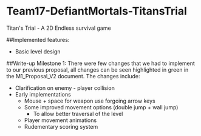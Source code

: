 # Team17-DefiantMortals-TitansTrial

Titan's Trial - A 2D Endless survival game

##Implemented features:
* Basic level design


##Write-up Milestone 1:
There were few changes that we had to implement to our previous proposal, all changes can be seen highlighted in green in the M1_Proposal_V2 document. The changes include:
* Clarification on enemy - player collision 
* Early implementations 
	* Mouse + space for weapon use forgoing arrow keys
	* Some improved movement options (double jump + wall jump)
		* To allow better traversal of the level
	* Player movement animations
	* Rudementary scoring system

 